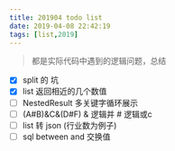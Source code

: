 ```yaml
---
title: 201904 todo list
date: 2019-04-08 22:42:19
tags: [list,2019]
---
```


> 都是实际代码中遇到的逻辑问题，总结

- [x] split 的 坑
- [x] list 返回相近的几个数值
- [ ] NestedResult 多关键字循环展示
- [ ] (A#B)&C&(D#F) & 逻辑并  # 逻辑或c
- [ ]  list 转 json (行业数为例子)
- [ ]  sql between and 交换值
